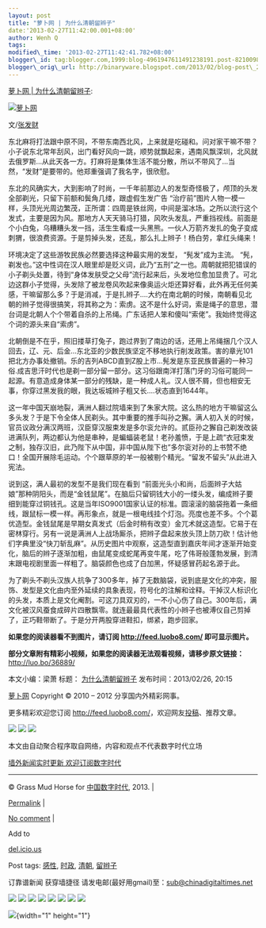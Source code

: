 ```yaml
--- 
layout: post 
title: "萝卜网 | 为什么清朝留辫子" 
date:'2013-02-27T11:42:00.001+08:00' 
author: Wenh Q
tags:
modified\_time: '2013-02-27T11:42:41.782+08:00' 
blogger\_id: tag:blogger.com,1999:blog-4961947611491238191.post-8210098249687296398
blogger\_orig\_url: http://binaryware.blogspot.com/2013/02/blog-post\_2309.html
--- 
```

[萝卜网
|
为什么清朝留辫子](http://feedproxy.google.com/~r/chinagfwblog/~3/-qWAYzXpVGo/):

[![萝卜网](http://dulei.si/files/2013/02/26/048db57ec792bb41d57002c4cfc2dd6c.jpg)](http://dulei.si/files/2013/02/26/048db57ec792bb41d57002c4cfc2dd6c.jpg "萝卜网")

文/[张发财](http://dajia.qq.com/blog/202374127342131)

东北麻将打法跟中原不同，不带东南西北风，上来就是吃碰和。问对家干嘛不带？小子说东北常年刮风，出门看好风向一跳，顺势就飘起来，遇南风飘深圳，北风就去俄罗斯…从此天各一方。打麻将是集体生活不能分散，所以不带风了…当然，“发财”是要带的。他郑重强调了我名字，很欣慰。

东北的风确实大，大到影响了时尚，一千年前那边人的发型奇怪极了，颅顶的头发全部剃光，只留下前额和鬓角几缕，跟虚假生发广告
“治疗前”图片人物一模一样，头顶光光周边繁茂，正所谓：四周是铁丝网，中间是溜冰场。之所以流行这个发式，主要是因为风。那地方人天天骑马打猎，风吹头发乱，严重挡视线。前面是个小白兔，乌糟糟头发一挡，活生生看成一头黑熊。一伙人万箭齐发扎的兔子变成刺猬，很浪费资源。于是剪掉头发，还乱，那么扎上辫子！杨白劳，拿红头绳来！

环境决定了这些游牧民族必然要选择这种最实用的发型， “髡发”成为主流。
“髡，剃发也。”这中性词在汉人眼里却是贬义词，此乃“五刑”之一也。周朝就把犯错误的小子剃头处置，待到“身体发肤受之父母”流行起来后，头发地位愈加显贵了。可北边这群小子觉得，头发除了被龙卷风吹起来像奥运火炬还算好看，此外再无任何美感，干嘛留那么多？于是消减，于是扎辫子….大约在南北朝的时候，南朝看见北朝的辫子觉得很搞笑，将其称之为：索虏。这不是什么好词，索是绳子的意思，潜台词是北朝人个个带着自杀的上吊绳。广东话把人笨和傻叫“索佬”。我始终觉得这个词的源头来自“索虏”。

北朝倒是不在乎，照旧搂草打兔子，跑过界到了南边的话，还用上吊绳捆几个汉人回去，辽、元、后金…东北亚的少数民族坚定不移地执行削发政策。害的章光101把北方办事处撤销。乐的吉列ABCD直到Z股上市…髡发是东亚民族普遍的一种习俗.成吉思汗时代也是剃一部分留一部分。这习俗跟南洋打落门牙的习俗可能同一起源。有意造成身体某一部分的残缺，是一种成人礼。汉人很不屑，但也相安无事，你穿过黑发我的眼，我达坂城辫子粗又长….状态直到1644年。

这一年中国天崩地裂，满洲人翻过院墙来到了朱家大院。这么热的地方干嘛留这么多头发？于是下令全体人民剃头。其中重要的推手叫孙之獬。满人初入关的时候，官员议政分满汉两班，汉臣穿汉服束发是多尔衮允许的。贰臣孙之獬自己剃发改装进满队列，两边都认为他是串种，是蝙蝠装老鼠！老孙羞愤，于是上疏“衣冠束发之制，独存汉旧，此乃陛下从中国，非中国从陛下也”多尔衮对孙的上书赞不绝口！全国开展除毛运动。个个跟草原的羊一般被剔个精光。“留发不留头”从此进入宪法。

说到这，满人最初的发型不是我们现在看到
“前面光头小和尚，后面辫子大姑娘”那种阴阳头，而是“金钱鼠尾”。在脑后只留铜钱大小的一缕头发，编成辫子要细到能穿过铜钱孔。这是当年ISO9001国家认证的标准。圆滚滚的脑袋拖着一条细线，跟鼠标一模一样。再形象点，就是一根电线挂个灯泡。亮度也差不多。个个葛优造型。金钱鼠尾是早期女真发式（后金时稍有改变）金兀术就这造型。它易于在密林穿行。另有一说是满洲人上战场厮杀，把辫子盘起来放头顶上防刀砍！估计他们字典里没“快刀斩乱麻”。从历史图片中观察，这造型直到嘉庆年间才逐渐开始变化，脑后的辫子逐渐加粗，由鼠尾变成蛇尾再变牛尾，吃了伟哥般蓬勃发展，到清末跟电视剧里面一样粗了。脑袋颜色也成了白加黑，怀疑感冒药起名源于此。

为了剃头不剃头汉族人抗争了300多年，掉了无数脑袋，说到底是文化的冲突，服饰、发型是文化由内至外延续的具象表现，符号化的注解和诠释。干掉汉人标识化的头发，本质上是文化阉割。可这刀具双刃的，一不小心伤了自己。300年后，满文化被汉风蚕食成碎片四散飘零。就连最最具代表性的小辫子也被溥仪自己剪掉了，正巧鞋带断了。于是分开两股穿进鞋扣，绑紧，跑步回家。

**如果您的阅读器看不到图片，请订阅 <http://feed.luobo8.com/>
即可显示图片。**

**部分文章附有精彩小视频，如果您的阅读器无法观看视频，请移步原文链接：**
<http://luo.bo/36889/>

本文小编：梁萧 标题：
[为什么清朝留辫子](http://luo.bo/36889/ "为什么清朝留辫子")
发布时间：2013/02/26, 20:15



[萝卜网](http://luo.bo/ "萝卜网 - 人人都是艺术家") Copyright © 2010 –
2012 分享国内外精彩网事。



更多精彩欢迎您订阅
<http://feed.luobo8.com/>，欢迎网友[投稿](http://luo.bo/delivery/)、推荐文章。

<div>

[![](http://feeds.feedburner.com/~ff/tamd?d=yIl2AUoC8zA)](http://feeds.feedburner.com/~ff/tamd?a=8CeCV6WddhE:giqMPQklcmw:yIl2AUoC8zA)
[![](http://feeds.feedburner.com/~ff/tamd?d=qj6IDK7rITs)](http://feeds.feedburner.com/~ff/tamd?a=8CeCV6WddhE:giqMPQklcmw:qj6IDK7rITs)
[![](http://feeds.feedburner.com/~ff/tamd?i=8CeCV6WddhE:giqMPQklcmw:-BTjWOF_DHI)](http://feeds.feedburner.com/~ff/tamd?a=8CeCV6WddhE:giqMPQklcmw:-BTjWOF_DHI)

</div>

本文由自动聚合程序取自网络，内容和观点不代表数字时代立场

[墙外新闻实时更新 欢迎订阅数字时代](http://eepurl.com/mstlf)




------------------------------------------------------------------------

© Grass Mud Horse for [中国数字时代](https://meilizhongguo.biz/chinese),
2013. |

[Permalink](https://meilizhongguo.biz/chinese/2013/02/%e4%b8%ba%e4%bb%80%e4%b9%88%e6%b8%85%e6%9c%9d%e7%95%99%e8%be%ab%e5%ad%90/)
|

[No
comment](https://meilizhongguo.biz/chinese/2013/02/%e4%b8%ba%e4%bb%80%e4%b9%88%e6%b8%85%e6%9c%9d%e7%95%99%e8%be%ab%e5%ad%90/#comments)
|

Add to

[del.icio.us](http://del.icio.us/post?url=https://meilizhongguo.biz/chinese/2013/02/%e4%b8%ba%e4%bb%80%e4%b9%88%e6%b8%85%e6%9c%9d%e7%95%99%e8%be%ab%e5%ad%90/&title=%E8%90%9D%E5%8D%9C%E7%BD%91%20%7C%20%E4%B8%BA%E4%BB%80%E4%B9%88%E6%B8%85%E6%9C%9D%E7%95%99%E8%BE%AB%E5%AD%90)





Post tags:
[感性](https://meilizhongguo.biz/chinese/tag/%e6%84%9f%e6%80%a7/?category=10466),
[时政](https://meilizhongguo.biz/chinese/tag/%e6%97%b6%e6%94%bf/?category=10466),
[清朝](https://meilizhongguo.biz/chinese/tag/%e6%b8%85%e6%9c%9d/?category=10466),
[留辫子](https://meilizhongguo.biz/chinese/tag/%e7%95%99%e8%be%ab%e5%ad%90/?category=10466)



订靠谱新闻 获穿墙捷径
请发电邮(最好用gmail)至：sub@chinadigitaltimes.net





<div>

[![](http://feeds.feedburner.com/~ff/chinagfwblog?d=yIl2AUoC8zA)](http://feeds.feedburner.com/~ff/chinagfwblog?a=-qWAYzXpVGo:zo6H3iaZeZg:yIl2AUoC8zA)
[![](http://feeds.feedburner.com/~ff/chinagfwblog?i=-qWAYzXpVGo:zo6H3iaZeZg:-BTjWOF_DHI)](http://feeds.feedburner.com/~ff/chinagfwblog?a=-qWAYzXpVGo:zo6H3iaZeZg:-BTjWOF_DHI)
[![](http://feeds.feedburner.com/~ff/chinagfwblog?i=-qWAYzXpVGo:zo6H3iaZeZg:F7zBnMyn0Lo)](http://feeds.feedburner.com/~ff/chinagfwblog?a=-qWAYzXpVGo:zo6H3iaZeZg:F7zBnMyn0Lo)
[![](http://feeds.feedburner.com/~ff/chinagfwblog?i=-qWAYzXpVGo:zo6H3iaZeZg:V_sGLiPBpWU)](http://feeds.feedburner.com/~ff/chinagfwblog?a=-qWAYzXpVGo:zo6H3iaZeZg:V_sGLiPBpWU)
[![](http://feeds.feedburner.com/~ff/chinagfwblog?d=qj6IDK7rITs)](http://feeds.feedburner.com/~ff/chinagfwblog?a=-qWAYzXpVGo:zo6H3iaZeZg:qj6IDK7rITs)
[![](http://feeds.feedburner.com/~ff/chinagfwblog?d=l6gmwiTKsz0)](http://feeds.feedburner.com/~ff/chinagfwblog?a=-qWAYzXpVGo:zo6H3iaZeZg:l6gmwiTKsz0)
[![](http://feeds.feedburner.com/~ff/chinagfwblog?i=-qWAYzXpVGo:zo6H3iaZeZg:gIN9vFwOqvQ)](http://feeds.feedburner.com/~ff/chinagfwblog?a=-qWAYzXpVGo:zo6H3iaZeZg:gIN9vFwOqvQ)
[![](http://feeds.feedburner.com/~ff/chinagfwblog?d=TzevzKxY174)](http://feeds.feedburner.com/~ff/chinagfwblog?a=-qWAYzXpVGo:zo6H3iaZeZg:TzevzKxY174)

</div>

![](http://feeds.feedburner.com/~r/chinagfwblog/~4/-qWAYzXpVGo){width="1"
height="1"}
